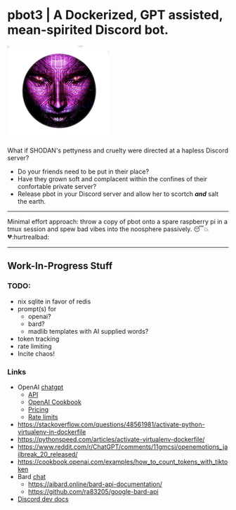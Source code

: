# pbot3 | A Dockerized, GPT assisted, mean-spirited Discord bot. 

![](shodan_transparent.png)

What if SHODAN's pettyness and cruelty were directed at a hapless Discord server?

- Do your friends need to be put in their place?
- Have they grown soft and complacent within the confines of their confortable private server?
- Release pbot in your Discord server and allow her to scortch ***and*** salt the earth.

-----

Minimal effort approach: throw a copy of pbot onto a spare raspberry pi in a tmux session and spew bad vibes into the noosphere passively. :sleeping::boom::broken_heart::hurtrealbad:

-----

## Work-In-Progress Stuff

### TODO:

- nix sqlite in favor of redis
- prompt(s) for 
  - openai?
  - bard?
  - madlib templates with AI supplied words?
- token tracking
- rate limiting
- Incite chaos!

### Links

- OpenAI [chatgpt](https://chat.openai.com/)
  - [API](https://platform.openai.com/docs/overview)
  - [OpenAI Cookbook](https://cookbook.openai.com/)
  - [Pricing](https://openai.com/pricing)
  - [Rate limits](https://platform.openai.com/docs/guides/rate-limits/?context=tier-free)
- https://stackoverflow.com/questions/48561981/activate-python-virtualenv-in-dockerfile
- https://pythonspeed.com/articles/activate-virtualenv-dockerfile/
- https://www.reddit.com/r/ChatGPT/comments/11gmcsi/openemotions_jailbreak_20_released/
- https://cookbook.openai.com/examples/how_to_count_tokens_with_tiktoken
- Bard [chat](https://bard.google.com/chat)
    - https://aibard.online/bard-api-documentation/
    - https://github.com/ra83205/google-bard-api
- [Discord dev docs](https://discord.com/developers/applications)


